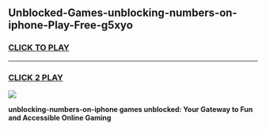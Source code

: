 
## Unblocked-Games-unblocking-numbers-on-iphone-Play-Free-g5xyo
<h3>
<a href="https://premium76.site?title=unblocking-numbers-on-iphone&ref=12A">CLICK TO PLAY</a></h3>
<hr>

<h3>
<a href="https://premium76.site?title=unblocking-numbers-on-iphone&ref=12A">CLICK 2 PLAY</a>
  
</h3>

<a href="https://premium76.site?title=unblocking-numbers-on-iphone&ref=12A"><img src="https://clearcache.store/games.png"></a>


**unblocking-numbers-on-iphone games unblocked: Your Gateway to Fun and Accessible Online Gaming**

